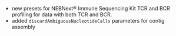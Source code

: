 - new presets for NEBNext® Immune Sequencing Kit TCR and BCR profiling for data with both TCR and BCR.
- added `discardAmbiguousNucleotideCalls` parameters for contig assembly

